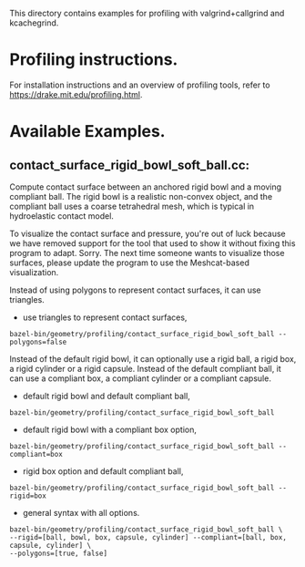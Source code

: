 This directory contains examples for profiling with valgrind+callgrind
and kcachegrind.

# Profiling instructions.

For installation instructions and an overview of profiling tools, refer to
https://drake.mit.edu/profiling.html.

# Available Examples.

## contact_surface_rigid_bowl_soft_ball.cc:
Compute contact surface between an anchored rigid bowl and a moving compliant
ball. The rigid bowl is a realistic non-convex object, and the compliant
ball uses a coarse tetrahedral mesh, which is typical in hydroelastic 
contact model.

To visualize the contact surface and pressure, you're out of luck because we
have removed support for the tool that used to show it without fixing this
program to adapt. Sorry. The next time someone wants to visualize those
surfaces, please update the program to use the Meshcat-based visualization.

Instead of using polygons to represent contact surfaces, it can use triangles.
- use triangles to represent contact surfaces,
```
bazel-bin/geometry/profiling/contact_surface_rigid_bowl_soft_ball --polygons=false
```

Instead of the default rigid bowl, it can optionally use a rigid ball, a
rigid box, a rigid cylinder or a rigid capsule. Instead of the default
compliant ball, it can use a compliant box, a compliant cylinder or a
compliant capsule.
- default rigid bowl and default compliant ball,
```
bazel-bin/geometry/profiling/contact_surface_rigid_bowl_soft_ball
```
- default rigid bowl with a compliant box option,
```
bazel-bin/geometry/profiling/contact_surface_rigid_bowl_soft_ball --compliant=box
```
- rigid box option and default compliant ball,
```
bazel-bin/geometry/profiling/contact_surface_rigid_bowl_soft_ball --rigid=box
```
- general syntax with all options.
```
bazel-bin/geometry/profiling/contact_surface_rigid_bowl_soft_ball \
--rigid=[ball, bowl, box, capsule, cylinder] --compliant=[ball, box, capsule, cylinder] \
--polygons=[true, false]
```
